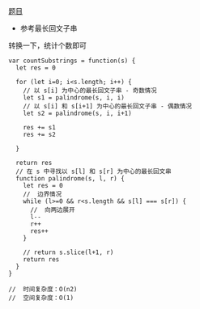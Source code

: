 [题目](https://leetcode.cn/problems/palindromic-substrings/description/)

- 参考最长回文子串

转换一下，统计个数即可

```JS
var countSubstrings = function(s) {
  let res = 0

  for (let i=0; i<s.length; i++) {
    // 以 s[i] 为中心的最长回文子串 - 奇数情况
    let s1 = palindrome(s, i, i)
    // 以 s[i] 和 s[i+1] 为中心的最长回文子串 - 偶数情况
    let s2 = palindrome(s, i, i+1)

    res += s1
    res += s2

  }

  return res
  // 在 s 中寻找以 s[l] 和 s[r] 为中心的最长回文串
  function palindrome(s, l, r) {
    let res = 0
    //  边界情况
    while (l>=0 && r<s.length && s[l] === s[r]) {
      //  向两边展开
      l--
      r++
      res++
    }

    // return s.slice(l+1, r)
    return res
  }
}

//  时间复杂度：O(n2)
//  空间复杂度：O(1)
```